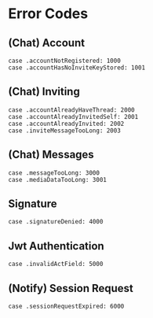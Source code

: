 # Error Codes

## (Chat) Account
```
case .accountNotRegistered: 1000
case .accountHasNoInviteKeyStored: 1001
```

## (Chat) Inviting
```
case .accountAlreadyHaveThread: 2000
case .accountAlreadyInvitedSelf: 2001
case .accountAlreadyInvited: 2002
case .inviteMessageTooLong: 2003
```

## (Chat) Messages
```
case .messageTooLong: 3000
case .mediaDataTooLong: 3001
```

## Signature
```
case .signatureDenied: 4000
```

## Jwt Authentication
```
case .invalidActField: 5000
```

## (Notify) Session Request
```
case .sessionRequestExpired: 6000
```

